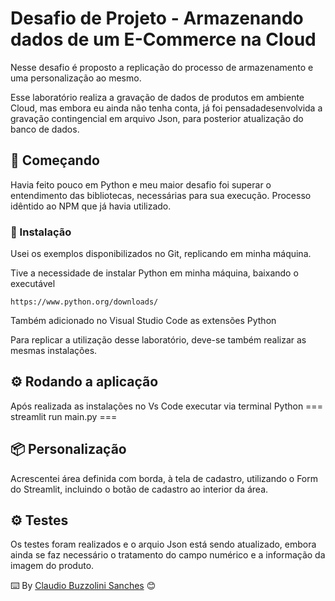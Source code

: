 # Desafio de Projeto - Armazenando dados de um E-Commerce na Cloud 

Nesse desafio é proposto a replicação do processo de armazenamento e uma personalização ao mesmo. 

Esse laboratório realiza a gravação de dados de produtos em ambiente Cloud, mas embora eu ainda não tenha conta, já foi pensadadesenvolvida a gravação contingencial em arquivo Json, para posterior atualização do banco de dados.

## 🚀 Começando

Havia feito pouco em Python e meu maior desafio foi superar o entendimento das bibliotecas, necessárias para sua execução. Processo idêntido ao NPM que já havia utilizado. 

### 🔧 Instalação

Usei os exemplos disponibilizados no Git, replicando em minha máquina.

Tive a necessidade de instalar Python em minha máquina, baixando o executável 

```
https://www.python.org/downloads/
```

Também adicionado no Visual Studio Code as extensões Python

Para replicar a utilização desse laboratório, deve-se também realizar as mesmas instalações.

## ⚙️ Rodando a aplicação

Após realizada as instalações no Vs Code executar via terminal Python === streamlit run main.py ===

## 📦 Personalização

Acrescentei área definida com borda, à tela de cadastro, utilizando o Form do Streamlit, incluindo o botão de cadastro ao interior da área.


## ⚙️ Testes

Os testes foram realizados e o arquio Json está sendo atualizado, embora ainda se faz necessário o tratamento do campo numérico e a informação da imagem do produto. 

⌨️ By [Claudio Buzzolini Sanches](https://gist.github.com/Claudio-Sanches) 😊